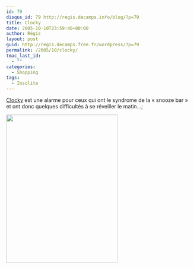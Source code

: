 ```yaml
---
id: 79
disqus_id: 79 http://regis.decamps.info/blog/?p=79
title: Clocky
date: 2005-10-10T23:59:40+00:00
author: Régis
layout: post
guid: http://regis.decamps.free.fr/wordpress/?p=79
permalink: /2005/10/clocky/
tmac_last_id:
  - ""
categories:
  - Shopping
tags:
  - Insolite
---
```

[Clocky](http://www.clocky.net/) est une alarme pour ceux qui ont le syndrome de la « snooze bar » et ont donc quelques difficultés à se réveiller le matin…;

<img src="http://web.media.mit.edu/~nanda//design/electronics/clocky/pictures/clocky_march.jpg" height="400" width="300" />
